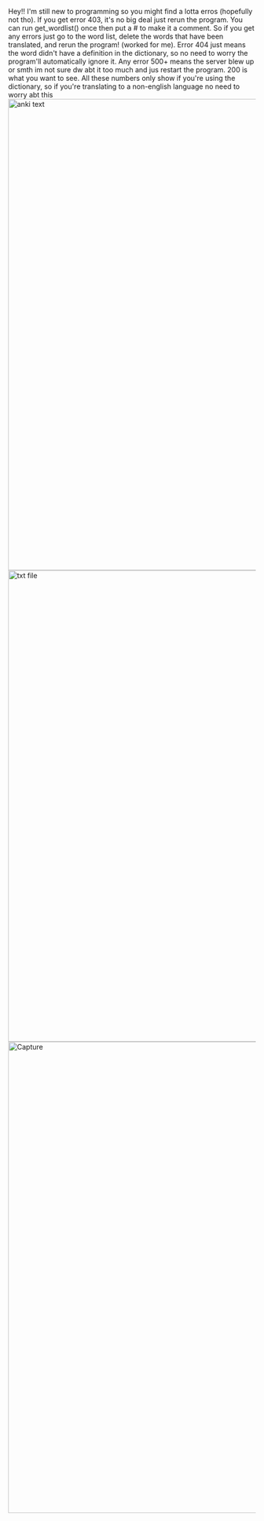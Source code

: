 Hey!! I'm still new to programming so you might find a lotta erros (hopefully not tho). If you get error 403, it's no big deal just rerun the program.
You can run get_wordlist() once then put a # to make it a comment. So if you get any errors just go to the word list, delete the words that have been translated,
and rerun the program! (worked for me).
Error 404 just means the word didn't have a definition in the dictionary, so no need to worry the program'll automatically ignore it.
Any error 500+ means the server blew up or smth im not sure dw abt it too much and jus restart the program.
200 is what you want to see.
All these numbers only show if you're using the dictionary, so if you're translating to a non-english language no need to worry abt this
<img width="960" alt="anki text" src="https://github.com/Yaakuu/files/assets/135718617/e08704a4-e185-441e-b135-715c2cb11596">
<img width="960" alt="txt file" src="https://github.com/Yaakuu/files/assets/135718617/b3f0b54e-0709-4d88-85f8-2f4363f6de3b">
<img width="960" alt="Capture" src="https://github.com/Yaakuu/files/assets/135718617/60e93d83-8e74-46bd-b5e7-7c7163773070">
